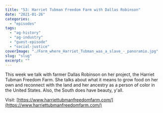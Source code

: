 ```yaml
---
title: "53: Harriet Tubman Freedom Farm with Dallas Robinson"
date: "2021-01-26"
categories: 
  - "episodes"
tags: 
  - "ag-history"
  - "ag-industry"
  - "guest-episode"
  - "social-justice"
coverImage: "./Farm_where_Harriet_Tubman_was_a_slave_-_panoramio.jpg"
slug: "slug"
excerpt: ""
---
```


This week we talk with farmer Dallas Robinson on her project, the Harriet Tubman Freedom Farm. She talks about what it means to grow food on her own and reconnect with the land and her ancestry as a person of color in the United States. Also, the South does have beauty, y'all.

Visit: [https://www.harriettubmanfreedomfarm.com/](https://www.harriettubmanfreedomfarm.com/)
